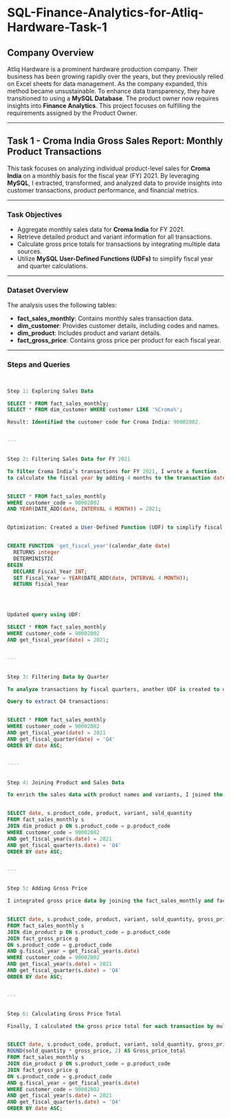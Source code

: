 # SQL-Finance-Analytics-for-Atliq-Hardware-Task-1

## Company Overview

Atliq Hardware is a prominent hardware production company. Their business has been growing rapidly over the years, but they previously relied on Excel sheets for data management. As the company expanded, this method became unsustainable. To enhance data transparency, they have transitioned to using a **MySQL Database**. The product owner now requires insights into **Finance Analytics**. This project focuses on fulfilling the requirements assigned by the Product Owner.

---

## Task 1 - Croma India Gross Sales Report: Monthly Product Transactions

This task focuses on analyzing individual product-level sales for **Croma India** on a monthly basis for the fiscal year (FY) 2021. By leveraging **MySQL**, I extracted, transformed, and analyzed data to provide insights into customer transactions, product performance, and financial metrics.

---

### Task Objectives

- Aggregate monthly sales data for **Croma India** for FY 2021.
- Retrieve detailed product and variant information for all transactions.
- Calculate gross price totals for transactions by integrating multiple data sources.
- Utilize **MySQL User-Defined Functions (UDFs)** to simplify fiscal year and quarter calculations.

---

### Dataset Overview

The analysis uses the following tables:

- **fact_sales_monthly**: Contains monthly sales transaction data.
- **dim_customer**: Provides customer details, including codes and names.
- **dim_product**: Includes product and variant details.
- **fact_gross_price**: Contains gross price per product for each fiscal year.

---

### Steps and Queries


```sql


Step 1: Exploring Sales Data

SELECT * FROM fact_sales_monthly;
SELECT * FROM dim_customer WHERE customer LIKE '%Croma%';

Result: Identified the customer code for Croma India: 90002002.


---


Step 2: Filtering Sales Data for FY 2021

To filter Croma India’s transactions for FY 2021, I wrote a function
to calculate the fiscal year by adding 4 months to the transaction date:


SELECT * FROM fact_sales_monthly 
WHERE customer_code = 90002002 
AND YEAR(DATE_ADD(date, INTERVAL 4 MONTH)) = 2021;


Optimization: Created a User-Defined Function (UDF) to simplify fiscal year filtering:


CREATE FUNCTION 'get_fiscal_year'(calendar_date date)
  RETURNS integer
  DETERMINISTIC
BEGIN
  DECLARE Fiscal_Year INT;
  SET Fiscal_Year = YEAR(DATE_ADD(date, INTERVAL 4 MONTH));
  RETURN fiscal_Year




Updated query using UDF:

SELECT * FROM fact_sales_monthly 
WHERE customer_code = 90002002 
AND get_fiscal_year(date) = 2021;


---


Step 3: Filtering Data by Quarter

To analyze transactions by fiscal quarters, another UDF is created to determine the fiscal quarter.

Query to extract Q4 transactions:


SELECT * FROM fact_sales_monthly 
WHERE customer_code = 90002002 
AND get_fiscal_year(date) = 2021 
AND get_fiscal_quarter(date) = 'Q4'
ORDER BY date ASC;


----


Step 4: Joining Product and Sales Data

To enrich the sales data with product names and variants, I joined the fact_sales_monthly table with dim_product:


SELECT date, s.product_code, product, variant, sold_quantity
FROM fact_sales_monthly s
JOIN dim_product p ON s.product_code = p.product_code
WHERE customer_code = 90002002 
AND get_fiscal_year(s.date) = 2021 
AND get_fiscal_quarter(s.date) = 'Q4'
ORDER BY date ASC;


---


Step 5: Adding Gross Price

I integrated gross price data by joining the fact_sales_monthly and fact_gross_price tables, using the fiscal year for unique price lookup


SELECT date, s.product_code, product, variant, sold_quantity, gross_price
FROM fact_sales_monthly s
JOIN dim_product p ON s.product_code = p.product_code
JOIN fact_gross_price g 
ON s.product_code = g.product_code 
AND g.fiscal_year = get_fiscal_year(s.date)
WHERE customer_code = 90002002 
AND get_fiscal_year(s.date) = 2021 
AND get_fiscal_quarter(s.date) = 'Q4'
ORDER BY date ASC;


---


Step 6: Calculating Gross Price Total

Finally, I calculated the gross price total for each transaction by multiplying the sold quantity by the gross price


SELECT date, s.product_code, product, variant, sold_quantity, gross_price, 
ROUND(sold_quantity * gross_price, 2) AS Gross_price_total
FROM fact_sales_monthly s
JOIN dim_product p ON s.product_code = p.product_code
JOIN fact_gross_price g 
ON s.product_code = g.product_code 
AND g.fiscal_year = get_fiscal_year(s.date)
WHERE customer_code = 90002002 
AND get_fiscal_year(s.date) = 2021 
AND get_fiscal_quarter(s.date) = 'Q4'
ORDER BY date ASC;

  
